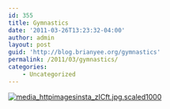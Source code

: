 ```yaml
---
id: 355
title: Gymnastics
date: '2011-03-26T13:23:32-04:00'
author: admin
layout: post
guid: 'http://blog.brianyee.org/gymnastics'
permalink: /2011/03/gymnastics/
categories:
    - Uncategorized
---
```


[![media_httpimagesinsta_zICft.jpg.scaled1000](https://i0.wp.com/www.brianyee.org/wp-content/uploads/2011/03/media_httpimagesinsta_zICft.jpg.scaled1000.jpg?resize=400%2C400)](https://i0.wp.com/www.brianyee.org/wp-content/uploads/2011/03/media_httpimagesinsta_zICft.jpg.scaled1000.jpg)